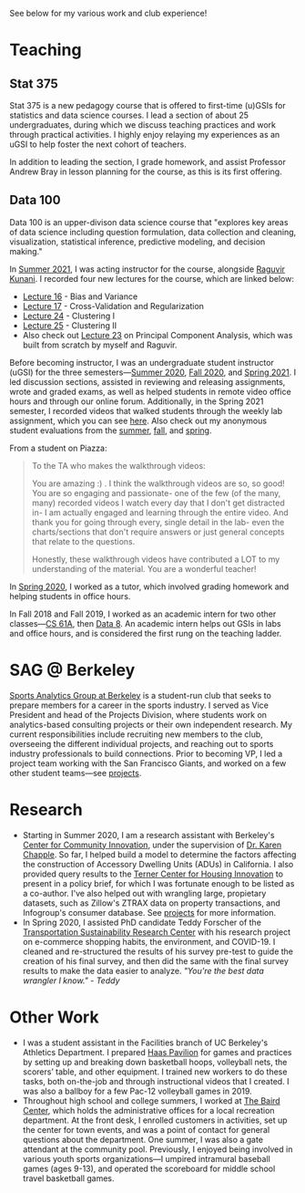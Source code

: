 ---
---
See below for my various work and club experience!

# Teaching

## Stat 375

Stat 375 is a new pedagogy course that is offered to first-time (u)GSIs for statistics and data science courses. I lead a section of about 25 undergraduates, during which we discuss teaching practices and work through practical activities. I highly enjoy relaying my experiences as an uGSI to help foster the next cohort of teachers.

In addition to leading the section, I grade homework, and assist Professor Andrew Bray in lesson planning for the course, as this is its first offering.

## Data 100

Data 100 is an upper-divison data science course that "explores key areas of data science including question formulation, data collection and cleaning, visualization, statistical inference, predictive modeling, and decision making."

In [Summer 2021](https://www.ds100.org/su21/), I was acting instructor for the course, alongside [Raguvir Kunani](https://www.linkedin.com/in/rkunani/). I recorded four new lectures for the course, which are linked below:
- [Lecture 16](https://ds100.org/su21/lecture/lec16/) - Bias and Variance
- [Lecture 17](https://ds100.org/su21/lecture/lec17/) - Cross-Validation and Regularization
- [Lecture 24](https://ds100.org/su21/lecture/lec24/) - Clustering I
- [Lecture 25](https://ds100.org/su21/lecture/lec25/) - Clustering II
- Also check out [Lecture 23](https://ds100.org/su21/lecture/lec23/) on Principal Component Analysis, which was built from scratch by myself and Raguvir.

Before becoming instructor, I was an undergraduate student instructor (uGSI) for the three semesters—[Summer 2020](https://www.ds100.org/su20/), [Fall 2020](https://www.ds100.org/fa20/), and [Spring 2021](https://www.ds100.org/sp21/). I led discussion sections, assisted in reviewing and releasing assignments, wrote and graded exams, as well as helped students in remote video office hours and through our online forum. Additionally, in the Spring 2021 semester, I recorded videos that walked students through the weekly lab assignment, which you can see [here](https://www.youtube.com/playlist?list=PLhu_CxYhhE8e0xQSqbEKV4kS-BnreoLqO). Also check out my anonymous student evaluations from the [summer](assets/evals/su20.pdf), [fall](assets/evals/fa20.pdf), and [spring](assets/evals/sp21.pdf).

From a student on Piazza:

> To the TA who makes the walkthrough videos:
>
> You are amazing :) . I think the walkthrough videos are so, so good! You are so engaging and passionate- one of the few (of the many, many) recorded videos I watch every day that I don't get distracted in- I am actually engaged and learning through the entire video. And thank you for going through every, single detail in the lab- even the charts/sections that don't require answers or just general concepts that relate to the questions.
>
> Honestly, these walkthrough videos have contributed a LOT to my understanding of the material. You are a wonderful teacher!


In [Spring 2020](https://www.ds100.org/sp20/), I worked as a tutor, which involved grading homework and helping students in office hours.

In Fall 2018 and Fall 2019, I worked as an academic intern for two other classes—[CS 61A](https://inst.eecs.berkeley.edu/~cs61a/fa18/), then [Data 8](https://data8.org/fa19). An academic intern helps out GSIs in labs and office hours, and is considered the first rung on the teaching ladder.

# SAG @ Berkeley
[Sports Analytics Group at Berkeley](https://sportsanalytics.berkeley.edu/) is a student-run club that seeks to prepare members for a career in the sports industry. I served as Vice President and head of the Projects Division, where students work on analytics-based consulting projects or their own independent research. My current responsibilities include recruiting new members to the club, overseeing the different individual projects, and reaching out to sports industry professionals to build connections. Prior to becoming VP, I led a project team working with the San Francisco Giants, and worked on a few other student teams—see [projects](/projects).

# Research
- Starting in Summer 2020, I am a research assistant with Berkeley's [Center for Community Innovation](https://communityinnovation.berkeley.edu/), under the supervision of [Dr. Karen Chapple](http://karenchapple.com/). So far, I helped build a model to determine the factors affecting the construction of Accessory Dwelling Units (ADUs) in California. I also provided query results to the [Terner Center for Housing Innovation](https://ternercenter.berkeley.edu/) to present in a policy brief, for which I was fortunate enough to be listed as a co-author. I've also helped out with wrangling large, propietary datasets, such as Zillow's ZTRAX data on property transactions, and Infogroup's consumer database. See [projects](/projects) for more information.
- In Spring 2020, I assisted PhD candidate Teddy Forscher of the [Transportation Sustainability Research Center](https://tsrc.berkeley.edu/) with his research project on e-commerce shopping habits, the environment, and COVID-19. I cleaned and re-structured the results of his survey pre-test to guide the creation of his final survey, and then did the same with the final survey results to make the data easier to analyze. *"You're the best data wrangler I know." - Teddy*

# Other Work
- I was a student assistant in the Facilities branch of UC Berkeley's Athletics Department. I prepared [Haas Pavilion](https://calbears.com/sports/2020/6/22/haas-pavilion.aspx) for games and practices by setting up and breaking down basketball hoops, volleyball nets, the scorers’ table, and other equipment. I trained new workers to do these tasks, both on-the-job and through instructional videos that I created. I was also a ballboy for a few Pac-12 volleyball games in 2019.
- Throughout high school and college summers, I worked at [The Baird Center](https://southorange.org/249/Recreation-Cultural-Affairs), which holds the administrative offices for a local recreation department. At the front desk, I enrolled customers in activities, set up the center for town events, and was a point of contact for general questions about the department. One summer, I was also a gate attendant at the community pool. Previously, I enjoyed being involved in various youth sports organizations—I umpired intramural baseball games (ages 9-13), and operated the scoreboard for middle school travel basketball games.

